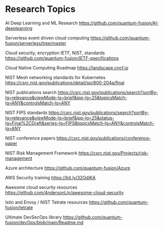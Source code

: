 # Research Topics

AI Deep Learning and ML Research
https://github.com/quantum-fusion/AI-deeplearning

Serverless event driven cloud computing 
https://github.com/quantum-fusion/serverless/tree/master

Cloud security, encryption IETF, NIST, standards
https://github.com/quantum-fusion/IETF-specifications

Cloud Native Computing Roadmap 
https://landscape.cncf.io

NIST Mesh networking standards for Kubernetes 
https://csrc.nist.gov/publications/detail/sp/800-204a/final

NIST publications search 
https://csrc.nist.gov/publications/search?sortBy-lg=relevance&viewMode-lg=brief&ipp-lg=25&topicsMatch-lg=ANY&controlsMatch-lg=ANY

NIST FIPS standards 
https://csrc.nist.gov/publications/search?sortBy-lg=relevance&viewMode-lg=brief&ipp-lg=25&status-lg=Final%2CDraft&series-lg=FIPS&topicsMatch-lg=ANY&controlsMatch-lg=ANY

NIST conference papers 
https://csrc.nist.gov/publications/conference-paper

NIST Risk Management Framework
https://csrc.nist.gov/Projects/risk-management

Azure architecture 
https://github.com/quantum-fusion/Azure

AWS Security training
https://bit.ly/32OdiKA

Awesome cloud security resources
https://github.com/4ndersonLin/awesome-cloud-security

Istio and Envoy / NIST Tetrate resources
https://github.com/quantum-fusion/tetrate

Ultimate DevSecOps library
https://github.com/quantum-fusion/devOps/blob/main/Readme.md


